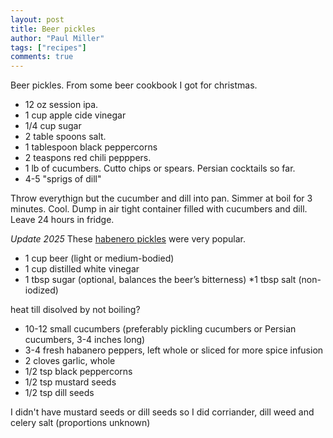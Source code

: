 ```yaml
---
layout: post
title: Beer pickles
author: "Paul Miller"
tags: ["recipes"]
comments: true
---
```


Beer pickles. From some beer cookbook I got for christmas. 

* 12 oz session ipa.
* 1 cup apple cide vinegar
* 1/4 cup sugar
* 2 table spoons salt.
* 1 tablespoon black peppercorns
* 2 teaspons red chili pepppers.
* 1 lb of cucumbers. Cutto chips or spears. Persian cocktails so far. 
* 4-5 "sprigs of dill"

Throw everythign but the cucumber and dill into pan. Simmer at boil for 3 minutes. Cool. Dump in air tight container filled with cucumbers and dill. Leave 24 hours in fridge.


*Update 2025*
These [habenero pickles](https://chatgpt.com/share/67942e6f-5730-8009-a2c7-4d55cbef8b14) were very popular. 
* 1 cup beer (light or medium-bodied)
* 1 cup distilled white vinegar
* 1 tbsp sugar (optional, balances the beer’s bitterness)
*1 tbsp salt (non-iodized)

heat till disolved by not boiling?
* 10-12 small cucumbers (preferably pickling cucumbers or Persian cucumbers, 3-4 inches long)
* 3-4 fresh habanero peppers, left whole or sliced for more spice infusion
* 2 cloves garlic, whole
* 1/2 tsp black peppercorns
* 1/2 tsp mustard seeds
* 1/2 tsp dill seeds
 
I didn't have mustard seeds or dill seeds so I did corriander, dill weed and celery salt (proportions unknown)
 




